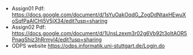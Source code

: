 - Assign01 Pdf: https://docs.google.com/document/d/1sYuOakOqdG_ZogDdNtaxHEwuXoSqfPaAlCHj5V5jX34/edit?usp=sharing
- Assign02 Pdf: https://docs.google.com/document/d/1UnsLzexm3r02g6Vb92t3oItAOR5PnagShiz3hRrmyl4/edit?usp=sharing
- ODPS website https://odps.informatik.uni-stuttgart.de/Login.do